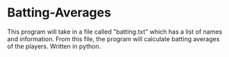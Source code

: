 # Batting-Averages
This program will take in a file called "batting.txt" which has a list of names and information. From this file, the program will calculate batting averages of the players. Written in python.
